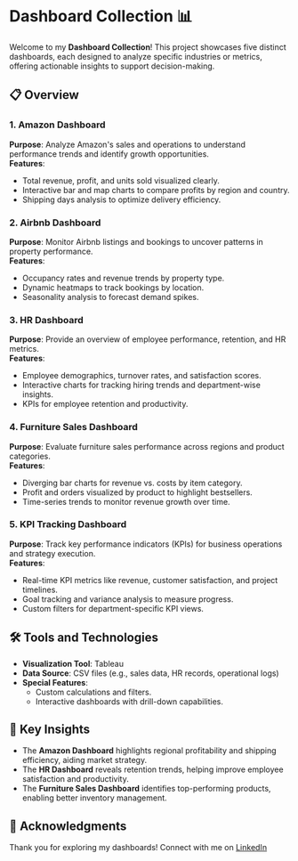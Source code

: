 # Dashboard Collection 📊  

Welcome to my **Dashboard Collection**! This project showcases five distinct dashboards, each designed to analyze specific industries or metrics, offering actionable insights to support decision-making.  

## 📋 Overview  

### 1. **Amazon Dashboard**  
**Purpose**: Analyze Amazon's sales and operations to understand performance trends and identify growth opportunities.  
**Features**:  
- Total revenue, profit, and units sold visualized clearly.  
- Interactive bar and map charts to compare profits by region and country.  
- Shipping days analysis to optimize delivery efficiency.  

### 2. **Airbnb Dashboard**  
**Purpose**: Monitor Airbnb listings and bookings to uncover patterns in property performance.  
**Features**:  
- Occupancy rates and revenue trends by property type.  
- Dynamic heatmaps to track bookings by location.  
- Seasonality analysis to forecast demand spikes.  

### 3. **HR Dashboard**  
**Purpose**: Provide an overview of employee performance, retention, and HR metrics.  
**Features**:  
- Employee demographics, turnover rates, and satisfaction scores.  
- Interactive charts for tracking hiring trends and department-wise insights.  
- KPIs for employee retention and productivity.  

### 4. **Furniture Sales Dashboard**  
**Purpose**: Evaluate furniture sales performance across regions and product categories.  
**Features**:  
- Diverging bar charts for revenue vs. costs by item category.  
- Profit and orders visualized by product to highlight bestsellers.  
- Time-series trends to monitor revenue growth over time.  

### 5. **KPI Tracking Dashboard**  
**Purpose**: Track key performance indicators (KPIs) for business operations and strategy execution.  
**Features**:  
- Real-time KPI metrics like revenue, customer satisfaction, and project timelines.  
- Goal tracking and variance analysis to measure progress.  
- Custom filters for department-specific KPI views.  

## 🛠️ Tools and Technologies  
- **Visualization Tool**: Tableau  
- **Data Source**: CSV files (e.g., sales data, HR records, operational logs)  
- **Special Features**:  
  - Custom calculations and filters.  
  - Interactive dashboards with drill-down capabilities.  


## 🧩 Key Insights  
- The **Amazon Dashboard** highlights regional profitability and shipping efficiency, aiding market strategy.  
- The **HR Dashboard** reveals retention trends, helping improve employee satisfaction and productivity.  
- The **Furniture Sales Dashboard** identifies top-performing products, enabling better inventory management.  

## 🙌 Acknowledgments  
Thank you for exploring my dashboards! Connect with me on [LinkedIn](https://www.linkedin.com/in/ahmed-abdulwahid/)
